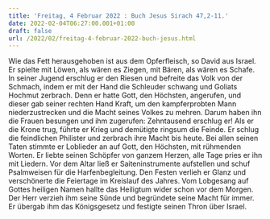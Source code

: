 ```yaml
---
title: 'Freitag, 4 Februar 2022 : Buch Jesus Sirach 47,2-11.'
date: 2022-02-04T06:27:00.001+01:00
draft: false
url: /2022/02/freitag-4-februar-2022-buch-jesus.html
---
```


Wie das Fett herausgehoben ist aus dem Opferfleisch, so David aus Israel. Er spielte mit Löwen, als wären es Ziegen, mit Bären, als wären es Schafe. In seiner Jugend erschlug er den Riesen und befreite das Volk von der Schmach, indem er mit der Hand die Schleuder schwang und Goliats Hochmut zerbrach. Denn er hatte Gott, den Höchsten, angerufen, und dieser gab seiner rechten Hand Kraft, um den kampferprobten Mann niederzustrecken und die Macht seines Volkes zu mehren. Darum haben ihn die Frauen besungen und ihm zugerufen: Zehntausend erschlug er! Als er die Krone trug, führte er Krieg und demütigte ringsum die Feinde. Er schlug die feindlichen Philister und zerbrach ihre Macht bis heute. Bei allen seinen Taten stimmte er Loblieder an auf Gott, den Höchsten, mit rühmenden Worten. Er liebte seinen Schöpfer von ganzem Herzen, alle Tage pries er ihn mit Liedern. Vor dem Altar ließ er Saiteninstrumente aufstellen und schuf Psalmweisen für die Harfenbegleitung. Den Festen verlieh er Glanz und verschönerte die Feiertage im Kreislauf des Jahres. Vom Lobgesang auf Gottes heiligen Namen hallte das Heiligtum wider schon vor dem Morgen. Der Herr verzieh ihm seine Sünde und begründete seine Macht für immer. Er übergab ihm das Königsgesetz und festigte seinen Thron über Israel.